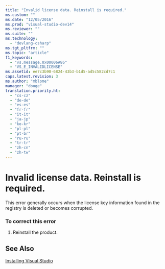 ```yaml
---
title: "Invalid license data. Reinstall is required."
ms.custom: ""
ms.date: "12/05/2016"
ms.prod: "visual-studio-dev14"
ms.reviewer: ""
ms.suite: ""
ms.technology: 
  - "devlang-csharp"
ms.tgt_pltfrm: ""
ms.topic: "article"
f1_keywords: 
  - "vs.message.0x00006A86"
  - "VS_E_INVALIDLICENSE"
ms.assetid: ee7c3b90-6824-43b3-b1d5-ad5c582cd7c1
caps.latest.revision: 3
ms.author: "mblome"
manager: "douge"
translation.priority.ht: 
  - "cs-cz"
  - "de-de"
  - "es-es"
  - "fr-fr"
  - "it-it"
  - "ja-jp"
  - "ko-kr"
  - "pl-pl"
  - "pt-br"
  - "ru-ru"
  - "tr-tr"
  - "zh-cn"
  - "zh-tw"
---
```

# Invalid license data. Reinstall is required.
This error generally occurs when the license key information found in the registry is deleted or becomes corrupted.  
  
### To correct this error  
  
1.  Reinstall the product.  
  
## See Also  
 [Installing Visual Studio](http://msdn.microsoft.com/en-us/6f9e6098-53c5-4edd-a25c-c1901715a503)